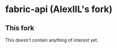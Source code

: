 fabric-api (AlexIIL's fork)
==============================

## This fork

This doesn't contain anything of interest yet.

